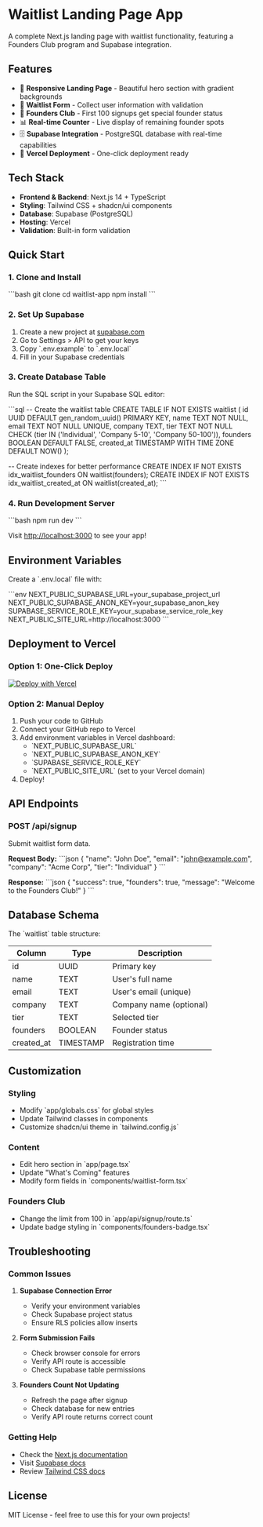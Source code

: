 # Waitlist Landing Page App

A complete Next.js landing page with waitlist functionality, featuring a Founders Club program and Supabase integration.

## Features

- 🎨 **Responsive Landing Page** - Beautiful hero section with gradient backgrounds
- 📝 **Waitlist Form** - Collect user information with validation
- 👑 **Founders Club** - First 100 signups get special founder status
- 📊 **Real-time Counter** - Live display of remaining founder spots
- 🗄️ **Supabase Integration** - PostgreSQL database with real-time capabilities
- 🚀 **Vercel Deployment** - One-click deployment ready

## Tech Stack

- **Frontend & Backend**: Next.js 14 + TypeScript
- **Styling**: Tailwind CSS + shadcn/ui components
- **Database**: Supabase (PostgreSQL)
- **Hosting**: Vercel
- **Validation**: Built-in form validation

## Quick Start

### 1. Clone and Install

\`\`\`bash
git clone <your-repo-url>
cd waitlist-app
npm install
\`\`\`

### 2. Set Up Supabase

1. Create a new project at [supabase.com](https://supabase.com)
2. Go to Settings > API to get your keys
3. Copy \`.env.example\` to \`.env.local\`
4. Fill in your Supabase credentials

### 3. Create Database Table

Run the SQL script in your Supabase SQL editor:

\`\`\`sql
-- Create the waitlist table
CREATE TABLE IF NOT EXISTS waitlist (
  id UUID DEFAULT gen_random_uuid() PRIMARY KEY,
  name TEXT NOT NULL,
  email TEXT NOT NULL UNIQUE,
  company TEXT,
  tier TEXT NOT NULL CHECK (tier IN ('Individual', 'Company 5-10', 'Company 50-100')),
  founders BOOLEAN DEFAULT FALSE,
  created_at TIMESTAMP WITH TIME ZONE DEFAULT NOW()
);

-- Create indexes for better performance
CREATE INDEX IF NOT EXISTS idx_waitlist_founders ON waitlist(founders);
CREATE INDEX IF NOT EXISTS idx_waitlist_created_at ON waitlist(created_at);
\`\`\`

### 4. Run Development Server

\`\`\`bash
npm run dev
\`\`\`

Visit [http://localhost:3000](http://localhost:3000) to see your app!

## Environment Variables

Create a \`.env.local\` file with:

\`\`\`env
NEXT_PUBLIC_SUPABASE_URL=your_supabase_project_url
NEXT_PUBLIC_SUPABASE_ANON_KEY=your_supabase_anon_key
SUPABASE_SERVICE_ROLE_KEY=your_supabase_service_role_key
NEXT_PUBLIC_SITE_URL=http://localhost:3000
\`\`\`

## Deployment to Vercel

### Option 1: One-Click Deploy

[![Deploy with Vercel](https://vercel.com/button)](https://vercel.com/new/clone?repository-url=https://github.com/yourusername/waitlist-app)

### Option 2: Manual Deploy

1. Push your code to GitHub
2. Connect your GitHub repo to Vercel
3. Add environment variables in Vercel dashboard:
   - \`NEXT_PUBLIC_SUPABASE_URL\`
   - \`NEXT_PUBLIC_SUPABASE_ANON_KEY\`
   - \`SUPABASE_SERVICE_ROLE_KEY\`
   - \`NEXT_PUBLIC_SITE_URL\` (set to your Vercel domain)
4. Deploy!

## API Endpoints

### POST /api/signup
Submit waitlist form data.

**Request Body:**
\`\`\`json
{
  "name": "John Doe",
  "email": "john@example.com",
  "company": "Acme Corp",
  "tier": "Individual"
}
\`\`\`

**Response:**
\`\`\`json
{
  "success": true,
  "founders": true,
  "message": "Welcome to the Founders Club!"
}
\`\`\`

## Database Schema

The \`waitlist\` table structure:

| Column | Type | Description |
|--------|------|-------------|
| id | UUID | Primary key |
| name | TEXT | User's full name |
| email | TEXT | User's email (unique) |
| company | TEXT | Company name (optional) |
| tier | TEXT | Selected tier |
| founders | BOOLEAN | Founder status |
| created_at | TIMESTAMP | Registration time |

## Customization

### Styling
- Modify \`app/globals.css\` for global styles
- Update Tailwind classes in components
- Customize shadcn/ui theme in \`tailwind.config.js\`

### Content
- Edit hero section in \`app/page.tsx\`
- Update "What's Coming" features
- Modify form fields in \`components/waitlist-form.tsx\`

### Founders Club
- Change the limit from 100 in \`app/api/signup/route.ts\`
- Update badge styling in \`components/founders-badge.tsx\`

## Troubleshooting

### Common Issues

1. **Supabase Connection Error**
   - Verify your environment variables
   - Check Supabase project status
   - Ensure RLS policies allow inserts

2. **Form Submission Fails**
   - Check browser console for errors
   - Verify API route is accessible
   - Check Supabase table permissions

3. **Founders Count Not Updating**
   - Refresh the page after signup
   - Check database for new entries
   - Verify API route returns correct count

### Getting Help

- Check the [Next.js documentation](https://nextjs.org/docs)
- Visit [Supabase docs](https://supabase.com/docs)
- Review [Tailwind CSS docs](https://tailwindcss.com/docs)

## License

MIT License - feel free to use this for your own projects!
